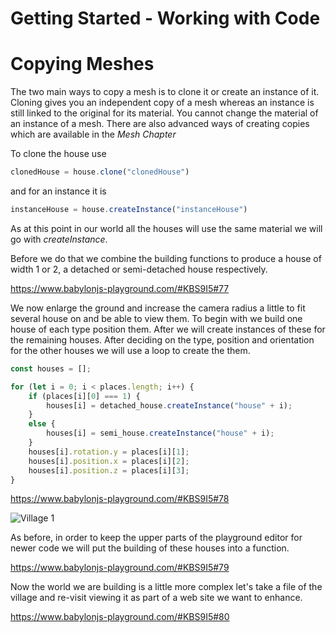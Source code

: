 # Getting Started - Working with Code
# Copying Meshes
The two main ways to copy a mesh is to clone it or create an instance of it. Cloning gives you an independent copy of a mesh whereas an instance is still linked to the original for its material. You cannot change the material of an instance of a mesh. There are also advanced ways of creating copies which are available in the *Mesh Chapter*

To clone the house use

```javascript
clonedHouse = house.clone("clonedHouse")
```
and for an instance it is
```javascript
instanceHouse = house.createInstance("instanceHouse")
```

As at this point in our world all the houses will use the same material we will go with *createInstance*.

Before we do that we combine the building functions to produce a house of width 1 or 2, a detached or semi-detached house respectively.

https://www.babylonjs-playground.com/#KBS9I5#77

We now enlarge the ground and increase the camera radius a little to fit several house on and be able to view them.
To begin with we build one house of each type position them. After we will create instances of these for the remaining houses. After deciding on the type, position and orientation for the other houses we will use a loop to create the them.

```javascript
const houses = [];

for (let i = 0; i < places.length; i++) {
    if (places[i][0] === 1) {
        houses[i] = detached_house.createInstance("house" + i);
    }
    else {
        houses[i] = semi_house.createInstance("house" + i);
    }
    houses[i].rotation.y = places[i][1];
    houses[i].position.x = places[i][2];
    houses[i].position.z = places[i][3];
}
```

https://www.babylonjs-playground.com/#KBS9I5#78

![Village 1](/img/getstarted/village1.png)

As before, in order to keep the upper parts of the playground editor for newer code we will put the building of these houses into a function.

https://www.babylonjs-playground.com/#KBS9I5#79

Now the world we are building is a little more complex let's take a file of the village and re-visit viewing it as part of a web site we want to enhance.

https://www.babylonjs-playground.com/#KBS9I5#80




